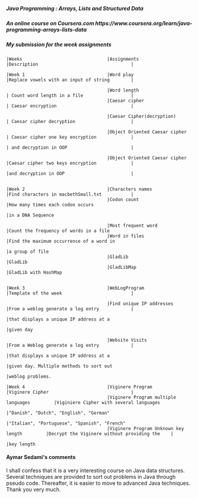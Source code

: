 <h5>Java Programming : Arrays, Lists and Structured Data </h5>
<h5>An online course on Coursera.com https://www.coursera.org/learn/java-programming-arrays-lists-data </h5>
<h5> My submission for the week assignments</h5>

                                                                                                                         
    |Weeks                                |Assignments                                 |Description                                   | 
                                                                        
    |Week 1                               |Word play                                   |Replace vowels with an input of string        |
                                                                                       
                                          |Word length                                 | Count word length in a file                  |
                                          |Caesar cipher                               | Caesar encryption                            |
                                                                                
                                          |Caesar Cipher(decryption)                   | Caesar cipher decryption                     |
                                                                                       
                                          |Object Oriented Caesar cipher               | Caesar cipher one key encryption             |
                                                                                       | and decryption in OOP                        |
                                                                                       
                                          |Object Oriented Caesar cipher               |Caesar cipher two keys encryption             |
                                                                                       |and decryption in OOP                         |
                                          
                                          
    |Week 2                               |Characters names                            |Find characters in macbethSmall.txt           |
                                          |Codon count                                 |How many times each codon occurs
                                                                                       |in a DNA Sequence
                                                                                       
                                          |Most frequent word                          |Count the frequency of words in a file
                                          |Word in files                               |Find the maximum occurrence of a word in 
                                                                                       |a group of file
                                          |GladLib                                     |GladLib 
                                          |GladLibMap                                  |GladLib with HashMap


    |Week 3                               |WebLogProgram                               |Template of the week                          |
    
                                          |Find unique IP addresses                    |From a weblog generate a log entry            |
                                                                                       |that displays a unique IP address at a 
                                                                                       |given day
                                                
                                          |Website Visits                              |From a Weblog generate a log entry            |
                                                                                       |that displays a unique IP address at a
                                                                                       |given day. Multiple methods to sort out
                                                                                       |weblog problems.
                                          
    |Week 4                               |Viginere Program                            |Viginere Cipher                               |
                                          |Viginere Program multiple languages         |Viginiere Cipher with several languages
                                                                                       |"Danish", "Dutch", "English", "German"
                                                                                       |"Italian", "Portuguese", "Spanish", "French"
                                          |Viginere Program Unknown key length         |Decrypt the Viginere without providing the    |
                                                                                       |key length
                                                                                                                                
         

#### Aymar Sedami's comments
I shall confess that it is a very interesting course on Java data structures.
Several techniques are provided to sort out problems in Java through pseudo code.
Thereafter, it is easier to move to advanced Java techniques.
Thank you very much.



